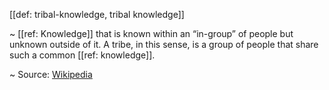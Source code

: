 [[def: tribal-knowledge, tribal knowledge]]

~ [[ref: Knowledge]] that is known within an “in-group” of people but unknown outside of it. A tribe, in this sense, is a group of people that share such a common [[ref: knowledge]].

~ Source: [Wikipedia](https://en.wikipedia.org/wiki/Tribal_knowledge)
